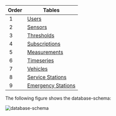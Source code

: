 | Order | Tables |
|--|--------|
| 1 | [Users](../schemas/users) |
| 2 | [Sensors](../schemas/sensors) |
| 3 | [Thresholds](../schemas/thresholds) |
| 4 | [Subscriptions](../schemas/subscriptions) |
| 5 | [Measurements](../schemas/measurements) |
| 6 | [Timeseries](../schemas/timeseries) |
| 7 | [Vehicles](../schemas/vehicles) |
| 8 | [Service Stations](../schemas/service_stations) |
| 9 | [Emergency Stations](../schemas/emergency_stations) |

The following figure shows the database-schema:

![database-schema](../img/database-schema.png)
